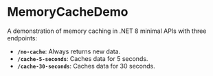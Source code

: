 # MemoryCacheDemo

A demonstration of memory caching in .NET 8 minimal APIs with three endpoints:

- **`/no-cache`**: Always returns new data.
- **`/cache-5-seconds`**: Caches data for 5 seconds.
- **`/cache-30-seconds`**: Caches data for 30 seconds.
